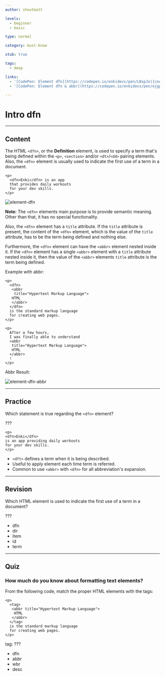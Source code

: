 ```yaml
---
author: shoutmatt

levels:
  - beginner
  - basic

type: normal

category: must-know

stub: true

tags:
  - deep

links:
  - '[CodePen: Element dfn](https://codepen.io/enkidevs/pen/LBxpJo){code}'
  - '[CodePen: Element dfn & abbr](https://codepen.io/enkidevs/pen/ejgpQj){code}'

---
```

# Intro dfn
---
## Content

The HTML `<dfn>`, or the **Definition** element, is used to specify a term that's being defined within the `<p>`, `<section>` and/or `<dt>`/`<dd>` pairing elements. Also, the `<dfn>` element is usually used to indicate the first use of a term in a document.

```
<p>
  <dfn>Enki</dfn> is an app
  that provides daily workouts
  for your dev skills.
</p>
```

![element-dfn](%3Csvg%20xmlns%3D%22http%3A%2F%2Fwww.w3.org%2F2000%2Fsvg%22%20width%3D%22320%22%20height%3D%2278%22%3E%3Cg%20fill%3D%22none%22%20fill-rule%3D%22evenodd%22%3E%3Crect%20width%3D%22320%22%20height%3D%2278%22%20fill%3D%22%23FFF%22%20rx%3D%229%22%2F%3E%3Ctext%20fill%3D%22%23000%22%20font-family%3D%22Roboto-Italic%2C%20Roboto%22%20font-size%3D%2216%22%20font-style%3D%22italic%22%3E%3Ctspan%20x%3D%2220%22%20y%3D%2234%22%3EEnki%3C%2Ftspan%3E%20%3Ctspan%20x%3D%2249.32813%22%20y%3D%2234%22%20font-family%3D%22Roboto-Regular%2C%20Roboto%22%3E%20is%20an%20app%20that%20provides%20daily%20%3C%2Ftspan%3E%20%3Ctspan%20x%3D%2220%22%20y%3D%2253%22%20font-family%3D%22Roboto-Regular%2C%20Roboto%22%3Eworkouts%20for%20your%20dev%20skills.%3C%2Ftspan%3E%3C%2Ftext%3E%3C%2Fg%3E%3C%2Fsvg%3E)


**Note:** The `<dfn>` elements main purpose is to provide semantic meaning. Other than that, it has no special functionality.

Also, the `<dfn>` element has a `title` attribute. If the `title` attribute is present, the content of the `<dfn>` element, which is the value of the `title` attribute, has to be the term being defined and nothing else.

Furthermore, the `<dfn>` element can have the `<abbr>` element nested inside it. If the `<dfn>` element has a single `<abbr>` element with a `title` attribute nested inside it, then the value of the `<abbr>` elements `title` attribute is the term being defined.

Example with abbr:
```
<p>
  <dfn>
   <abbr
    title="Hypertext Markup Language">
   HTML
   </abbr>
  </dfn>
  is the standard markup language
  for creating web pages.
</p>

<p>
  After a few hours,
  I was finally able to understand
  <abbr
   title="Hypertext Markup Language">
   HTML
  </abbr>
  !
</p>
```

Abbr Result:

![element-dfn-abbr](%3Csvg%20xmlns%3D%22http%3A%2F%2Fwww.w3.org%2F2000%2Fsvg%22%20width%3D%22320%22%20height%3D%22173%22%3E%3Cg%20fill%3D%22none%22%20fill-rule%3D%22evenodd%22%3E%3Crect%20width%3D%22320%22%20height%3D%22173%22%20fill%3D%22%23FFF%22%20rx%3D%229%22%2F%3E%3Ctext%20fill%3D%22%23000%22%20font-family%3D%22Roboto-Italic%2C%20Roboto%22%20font-size%3D%2216%22%20font-style%3D%22italic%22%3E%3Ctspan%20x%3D%2220%22%20y%3D%2234%22%3EHTML%3C%2Ftspan%3E%20%3Ctspan%20x%3D%2262.30469%22%20y%3D%2234%22%20font-family%3D%22Roboto-Regular%2C%20Roboto%22%3E%20is%20the%20standard%20markup%20%3C%2Ftspan%3E%20%3Ctspan%20x%3D%2220%22%20y%3D%2253%22%20font-family%3D%22Roboto-Regular%2C%20Roboto%22%3Elanguage%20for%20creating%20web%20pages.%3C%2Ftspan%3E%20%20%3Ctspan%20x%3D%2220%22%20y%3D%2291%22%20font-family%3D%22Roboto-Regular%2C%20Roboto%22%3E...%20later%20in%20the%20document...%3C%2Ftspan%3E%20%20%3Ctspan%20x%3D%2220%22%20y%3D%22129%22%20font-family%3D%22Roboto-Regular%2C%20Roboto%22%3EAfter%20a%20few%20hours%2C%20I%20was%20finally%20able%20%3C%2Ftspan%3E%20%3Ctspan%20x%3D%2220%22%20y%3D%22148%22%20font-family%3D%22Roboto-Regular%2C%20Roboto%22%3Eto%20understand%20%3C%2Ftspan%3E%20%3Ctspan%20x%3D%22122.71094%22%20y%3D%22148%22%3EHTML%3C%2Ftspan%3E%20%3Ctspan%20x%3D%22165.01563%22%20y%3D%22148%22%20font-family%3D%22Roboto-Regular%2C%20Roboto%22%3E%20!%3C%2Ftspan%3E%3C%2Ftext%3E%3Cpath%20stroke%3D%22%23000%22%20stroke-dasharray%3D%221%202%22%20stroke-linecap%3D%22square%22%20d%3D%22M18.5%2036.5h45m58%20113.75h45%22%2F%3E%3C%2Fg%3E%3C%2Fsvg%3E)


---
## Practice

Which statement is true regarding the `<dfn>` element?

???

```
<p>
<dfn>Enki</dfn>
is an app providing daily workouts
for your dev skills.
</p>
```

* `<dft>` defines a term when it is being described.
* Useful to apply element each time term is referred.
* Common to use `<abbr>` with `<dfn>` for all abbreviation's expansion.

---
## Revision

Which HTML element is used to indicate the first use of a term in a document?

???

* dfn
* dir
* item
* id
* term

---
## Quiz

### How much do you know about formatting text elements?

From the following code, match the proper HTML elements with the tags:
```
<p>
  <tag>
   <abbr title="Hypertext Markup Language">
    HTML
   </abbr>
  </tag>
  is the standard markup language
  for creating web pages.
</p>
```
tag: ???

* dfn
* abbr
* wbr
* desc
